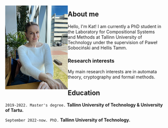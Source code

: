 <a href="url"><img src="./images/me.jpg" align="left" width="200" ></a>

## About me

Hello, I'm Kat! I am currently a PhD student in the Laboratory for Compositional Systems and Methods at Tallinn University of Technology under the supervision of Paweł Sobociński and Hellis Tamm. 

### Research interests

My main research interests are in automata theory, cryptography and formal methods.

## Education

`2019-2022. Master's degree.`
__Tallinn University of Technology & University of Tartu.__

`September 2022-now. PhD.`
__Tallinn University of Technology.__



